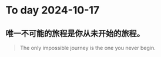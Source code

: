 
# To day 2024-10-17


## 唯一不可能的旅程是你从未开始的旅程。
> The only impossible journey is the one you never begin.

    
